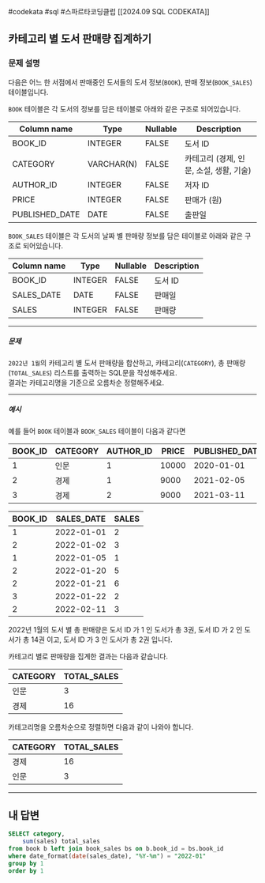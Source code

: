 #codekata #sql #스파르타코딩클럽 [[2024.09 SQL CODEKATA]]

## 카테고리 별 도서 판매량 집계하기

### 문제 설명

다음은 어느 한 서점에서 판매중인 도서들의 도서 정보(`BOOK`), 판매 정보(`BOOK_SALES`) 테이블입니다.

`BOOK` 테이블은 각 도서의 정보를 담은 테이블로 아래와 같은 구조로 되어있습니다.

|Column name|Type|Nullable|Description|
|---|---|---|---|
|BOOK_ID|INTEGER|FALSE|도서 ID|
|CATEGORY|VARCHAR(N)|FALSE|카테고리 (경제, 인문, 소설, 생활, 기술)|
|AUTHOR_ID|INTEGER|FALSE|저자 ID|
|PRICE|INTEGER|FALSE|판매가 (원)|
|PUBLISHED_DATE|DATE|FALSE|출판일|

`BOOK_SALES` 테이블은 각 도서의 날짜 별 판매량 정보를 담은 테이블로 아래와 같은 구조로 되어있습니다.

|Column name|Type|Nullable|Description|
|---|---|---|---|
|BOOK_ID|INTEGER|FALSE|도서 ID|
|SALES_DATE|DATE|FALSE|판매일|
|SALES|INTEGER|FALSE|판매량|

---
##### 문제
`2022년 1월`의 카테고리 별 도서 판매량을 합산하고, 카테고리(`CATEGORY`), 총 판매량(`TOTAL_SALES`) 리스트를 출력하는 SQL문을 작성해주세요.  
결과는 카테고리명을 기준으로 오름차순 정렬해주세요.

----
##### 예시

예를 들어 `BOOK` 테이블과 `BOOK_SALES` 테이블이 다음과 같다면

|BOOK_ID|CATEGORY|AUTHOR_ID|PRICE|PUBLISHED_DATE|
|---|---|---|---|---|
|1|인문|1|10000|2020-01-01|
|2|경제|1|9000|2021-02-05|
|3|경제|2|9000|2021-03-11|

|BOOK_ID|SALES_DATE|SALES|
|---|---|---|
|1|2022-01-01|2|
|2|2022-01-02|3|
|1|2022-01-05|1|
|2|2022-01-20|5|
|2|2022-01-21|6|
|3|2022-01-22|2|
|2|2022-02-11|3|

2022년 1월의 도서 별 총 판매량은 도서 ID 가 1 인 도서가 총 3권, 도서 ID 가 2 인 도서가 총 14권 이고, 도서 ID 가 3 인 도서가 총 2권 입니다.

카테고리 별로 판매량을 집계한 결과는 다음과 같습니다.

|CATEGORY|TOTAL_SALES|
|---|---|
|인문|3|
|경제|16|

카테고리명을 오름차순으로 정렬하면 다음과 같이 나와야 합니다.

|CATEGORY|TOTAL_SALES|
|---|---|
|경제|16|
|인문|3|

---

## 내 답변

```sql
SELECT category,
    sum(sales) total_sales
from book b left join book_sales bs on b.book_id = bs.book_id
where date_format(date(sales_date), "%Y-%m") = "2022-01"
group by 1
order by 1
```